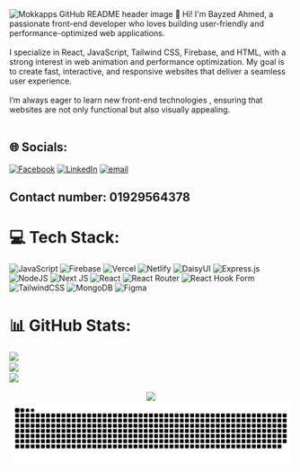 <img src="https://i.ibb.co/C5m65dJJ/1-8.jpg" alt="Mokkapps GitHub README header image">
 💫
Hi! I'm Bayzed Ahmed, a passionate front-end developer who loves building user-friendly and performance-optimized web applications.<br><br>I specialize in React, JavaScript, Tailwind CSS, Firebase, and HTML, with a strong interest in web animation and performance optimization. My goal is to create fast, interactive, and responsive websites that deliver a seamless user experience.<br><br>I’m always eager to learn new front-end technologies , ensuring that websites are not only functional but also visually appealing.<br><br>


## 🌐 Socials:
[![Facebook](https://img.shields.io/badge/Facebook-%231877F2.svg?logo=Facebook&logoColor=white)](https://facebook.com/https://bit.ly/bayzedsfacebook) [![LinkedIn](https://img.shields.io/badge/LinkedIn-%230077B5.svg?logo=linkedin&logoColor=white)](https://linkedin.com/in/in/bayzed-ahmed-69914a34b) [![email](https://img.shields.io/badge/Email-D14836?logo=gmail&logoColor=white)](mailto:bayzedm784@gmail.com) 

## Contact number: 01929564378

# 💻 Tech Stack:
![JavaScript](https://img.shields.io/badge/javascript-%23323330.svg?style=for-the-badge&logo=javascript&logoColor=%23F7DF1E) ![Firebase](https://img.shields.io/badge/firebase-%23039BE5.svg?style=for-the-badge&logo=firebase) ![Vercel](https://img.shields.io/badge/vercel-%23000000.svg?style=for-the-badge&logo=vercel&logoColor=white) ![Netlify](https://img.shields.io/badge/netlify-%23000000.svg?style=for-the-badge&logo=netlify&logoColor=#00C7B7) ![DaisyUI](https://img.shields.io/badge/daisyui-5A0EF8?style=for-the-badge&logo=daisyui&logoColor=white) ![Express.js](https://img.shields.io/badge/express.js-%23404d59.svg?style=for-the-badge&logo=express&logoColor=%2361DAFB) ![NodeJS](https://img.shields.io/badge/node.js-6DA55F?style=for-the-badge&logo=node.js&logoColor=white) ![Next JS](https://img.shields.io/badge/Next-black?style=for-the-badge&logo=next.js&logoColor=white) ![React](https://img.shields.io/badge/react-%2320232a.svg?style=for-the-badge&logo=react&logoColor=%2361DAFB) ![React Router](https://img.shields.io/badge/React_Router-CA4245?style=for-the-badge&logo=react-router&logoColor=white) ![React Hook Form](https://img.shields.io/badge/React%20Hook%20Form-%23EC5990.svg?style=for-the-badge&logo=reacthookform&logoColor=white) ![TailwindCSS](https://img.shields.io/badge/tailwindcss-%2338B2AC.svg?style=for-the-badge&logo=tailwind-css&logoColor=white) ![MongoDB](https://img.shields.io/badge/MongoDB-%234ea94b.svg?style=for-the-badge&logo=mongodb&logoColor=white) ![Figma](https://img.shields.io/badge/figma-%23F24E1E.svg?style=for-the-badge&logo=figma&logoColor=white)
# 📊 GitHub Stats:
![](https://github-readme-stats.vercel.app/api?username=bayzedahmedandthe&theme=dark&hide_border=true&include_all_commits=true&count_private=false)<br/>
![](https://github-readme-streak-stats.herokuapp.com/?user=bayzedahmedandthe&theme=dark&hide_border=true)<br/>
![](https://github-readme-stats.vercel.app/api/top-langs/?username=bayzedahmedandthe&theme=dark&hide_border=true&include_all_commits=true&count_private=false&layout=compact)




<div align="center">
    <img height="200px" src="https://github-readme-streak-stats.herokuapp.com/?user=holic-x"/>
</div>
<picture>
  <source media="(prefers-color-scheme: dark)" srcset="https://raw.githubusercontent.com/holic-x/holic-x/output/github-contribution-grid-snake-dark.svg">
  <source media="(prefers-color-scheme: light)" srcset="https://raw.githubusercontent.com/holic-x/holic-x/output/github-contribution-grid-snake.svg">
  <img alt="github contribution grid snake animation" src="https://raw.githubusercontent.com/adorabled4/adorabled4/output/github-contribution-grid-snake.svg">
</picture>



